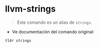 # llvm-strings

> Este comando es un alias de `strings`.

- Ve documentación del comando original:

`tldr strings`
